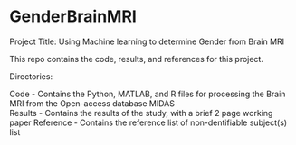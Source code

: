 # GenderBrainMRI

Project Title: Using Machine learning to determine Gender from Brain MRI  

This repo contains the code, results, and references for this project.

Directories:

Code - Contains the Python, MATLAB, and R files for processing the Brain MRI from the Open-access database MIDAS  
Results - Contains the results of the study, with a brief 2 page working paper
Reference - Contains the reference list of non-dentifiable subject(s) list
